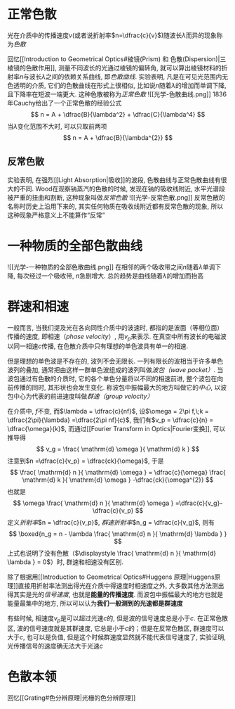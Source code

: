 # 正常色散
光在介质中的传播速度$v$(或者说折射率$n=\dfrac{c}{v}$)随波长$\lambda$而异的现象称为*色散*

回忆[[Introduction to Geometrical Optics#棱镜(Prism) 和 色散(Dispersion)|三棱镜的色散作用]], 测量不同波长的光通过棱镜的偏转角, 就可以算出棱镜材料的折射率$n$与波长$\lambda$之间的依赖关系曲线, 即*色散曲线*. 实验表明, 凡是在可见光范围内无色透明的介质, 它们的色散曲线在形式上很相似, 比如说$n$随着$\lambda$的增加而单调下降, 且下降率在短波一端更大. 这种色散被称为*正常色散*
![[光学-色散曲线.png]]
1836年Cauchy给出了一个正常色散的经验公式
$$
n = A + \dfrac{B}{\lambda^2} + \dfrac{C}{\lambda^4}
$$
当$\lambda$变化范围不大时, 可以只取前两项
$$
n = A + \dfrac{B}{\lambda^{2}}
$$
## 反常色散
实验表明, 在强烈[[Light Absorption|吸收]]的波段, 色散曲线与正常色散曲线有很大的不同. Wood在观察钠蒸汽的色散的时候, 发现在钠的吸收线附近, 水平光谱段被严重的扭曲和割断, 这种现象叫做*反常色散*
![[光学-反常色散.png]]
反常色散的名称时历史上沿用下来的, 其实任何物质在吸收线附近都有反常色散的现象, 所以这种现象严格意义上不能算作“反常”
# 一种物质的全部色散曲线
![[光学-一种物质的全部色散曲线.png]]
在相邻的两个吸收带之间$n$随着$\lambda$单调下降, 每次经过一个吸收带, $n$急剧增大. 总的趋势是曲线随着$\lambda$的增加而抬高

# 群速和相速
一般而言, 当我们提及光在各向同性介质中的波速时, 都指的是波面（等相位面）传播的速度, 即相速（*phase velocity*）, 用$v_p$来表示. 在真空中所有波长的电磁波以同一相速$c$传播, 在色散介质中只有理想的单色波具有单一的相速. 

但是理想的单色波是不存在的, 波列不会无限长. 一列有限长的波相当于许多单色波列的叠加, 通常把由这样一群单色波组成的波列叫做*波包（wave packet）*. 当波包通过有色散的介质时, 它的各个单色分量将以不同的相速前进, 整个波包在向前传播的同时, 其形状也会发生变化. 称波包中振幅最大的地方叫做它的*中心*, 以波包中心为代表的前进速度叫做*群速（group velocity）*

在介质中, $f$不变, 而$\lambda = \dfrac{c}{nf}$, 设$\omega = 2\pi f,\;k = \dfrac{2\pi}{\lambda} =\dfrac{2\pi nf}{c}$, 我们有$v_p = \dfrac{c}{n} = \dfrac{\omega}{k}$, 而通过[[Fourier Transform in Optics|Fourier变换]], 可以推导得
$$
v_g = \frac{ \mathrm{d} \omega }{ \mathrm{d} k } 
$$
注意到$n =\dfrac{c}{v_p} = \dfrac{ck}{\omega}$, 于是
$$
\frac{ \mathrm{d} n }{ \mathrm{d} \omega } = \dfrac{c}{\omega} \frac{ \mathrm{d} k }{ \mathrm{d} \omega } -\dfrac{ck}{\omega^{2}}
$$
也就是
$$
\omega \frac{ \mathrm{d} n }{ \mathrm{d} \omega } =\dfrac{c}{v_g}-\dfrac{c}{v_p}
$$
定义*折射率*$n = \dfrac{c}{v_p}$, *群速折射率*$n_g = \dfrac{c}{v_g}$, 则有
$$
\boxed{n_g = n - \lambda \frac{ \mathrm{d} n }{ \mathrm{d} \lambda } }
$$
上式也说明了没有色散（$\displaystyle \frac{ \mathrm{d} n }{ \mathrm{d} \lambda } = 0$）时, 群速和相速没有区别.

除了根据用[[Introduction to Geometrical Optics#Huggens 原理|Huggens原理]]直接用折射率法测出得光在介质中得速度时相速度之外, 大多数其他方法测出得其实是光的*信号速度*, 也就是**能量的传播速度**. 而波包中振幅最大的地方也就是能量最集中的地方, 所以可以认为**我们一般测到的光速都是群速度**

有些时候, 相速度$v_p$是可以超过光速$c$的, 但是波的信号速度总是小于$c$. 在正常色散区, 波的信号速度就是其群速度, 它总是小于$c$的；但是在反常色散区, 群速度可以大于$c$, 也可以是负值, 但是这个时候群速度显然就不能代表信号速度了, 实验证明, 光传播信号的速度确无法大于光速$c$

# 色散本领
回忆[[Grating#色分辨原理|光栅的色分辨原理]]